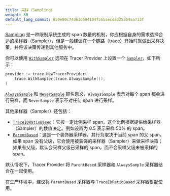 ```yaml
---
title: 采样（Sampling）
weight: 80
default_lang_commit: 859e80c74d61d694104f565aecde325ab4aa713f
---
```


[Sampling](/docs/concepts/sampling/) 是一种限制系统生成的 span 数量的机制，你应根据自身的需求选择合适的采样器（Sampler），但是一般建议在一个链路（trace）开始时就做出采样决策，并将该决策传递到其他服务中。

你可以使用 [`WithSampler`](https://pkg.go.dev/go.opentelemetry.io/otel/sdk/trace#WithSampler)
选项在 Tracer Provider 上设置一个
[`Sampler`](https://pkg.go.dev/go.opentelemetry.io/otel/sdk/trace#Sampler)，如下所示：

```go
provider := trace.NewTracerProvider(
    trace.WithSampler(trace.AlwaysSample()),
)
```

[`AlwaysSample`](https://pkg.go.dev/go.opentelemetry.io/otel/sdk/trace#AlwaysSample)
和
[`NeverSample`](https://pkg.go.dev/go.opentelemetry.io/otel/sdk/trace#NeverSample)
顾名思义，`AlwaysSample` 表示对每个 span 都会进行采样，而 `NeverSample` 表示不对任何 span 进行采样。

其他采样器（Sampler）还包括：

- [`TraceIDRatioBased`](https://pkg.go.dev/go.opentelemetry.io/otel/sdk/trace#TraceIDRatioBased)：它按一定比例采样 span，这个比例根据提供给采样器（Sampler）的数值决定。例如设置为 0.5 表示采样 50% 的 span。
- [`ParentBased`](https://pkg.go.dev/go.opentelemetry.io/otel/sdk/trace#ParentBased)：这是一个装饰器采样器，其行为取决于当前 span 的父 span。如果 span 没有父级，它会使用被装饰的采样器（Sampler）来做采样决策；如果有父级，默认会采样父级已采样的 span，而不会采样父级未被采样的 span。

默认情况下，Tracer Provider 将 `ParentBased` 采样器和 `AlwaysSample` 采样器结合在一起使用。

在生产环境中，建议将 `ParentBased` 采样器与 `TraceIDRatioBased` 采样器搭配使用。